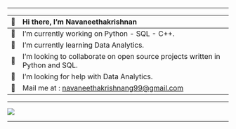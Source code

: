 <hr>  

|👋|Hi there, I’m Navaneethakrishnan |
|:--:|:------------------------------------|
|🔭 |I’m currently working on Python - SQL - C++.| 
| 🌱| I’m currently learning Data Analytics.|
| 👯| I’m looking to collaborate on open source projects written in Python and SQL.|
| 🤔| I’m looking for help with Data Analytics.|
| 📧| Mail me at : navaneethakrishnang99@gmail.com|  
<hr>
<a href="http://www.linkedin.com/in/navaneethakrishnan-g-877a04202"><img src="https://encrypted-tbn0.gstatic.com/images?q=tbn:ANd9GcQ1nc6VVPE32N0Ez53z-Iai-YTGFGG4sA8ujg&usqp=CAU"></a>
<hr>
